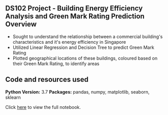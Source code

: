 ## DS102 Project - Building Energy Efficiency Analysis and Green Mark Rating Prediction Overview
* Sought to understand the relationship between a commercial building's characteristics and it's energy efficiency in Singapore
* Utilized Linear Regression and Decision Tree to predict Green Mark Rating
* Plotted geographical locations of these buildings, coloured based on their Green Mark Rating, to identify areas 

## Code and resources used
**Python Version:** 3.7
**Packages:** pandas, numpy, matplotlib, seaborn, sklearn

Click [here](https://github.com/aaron-ang/ds102-project/blob/main/team7-aaron-ang-charis-ching-sean-goh-cheryl-tan-fook-hoi-chung-ds102-assignment.ipynb) to view the full notebook.

